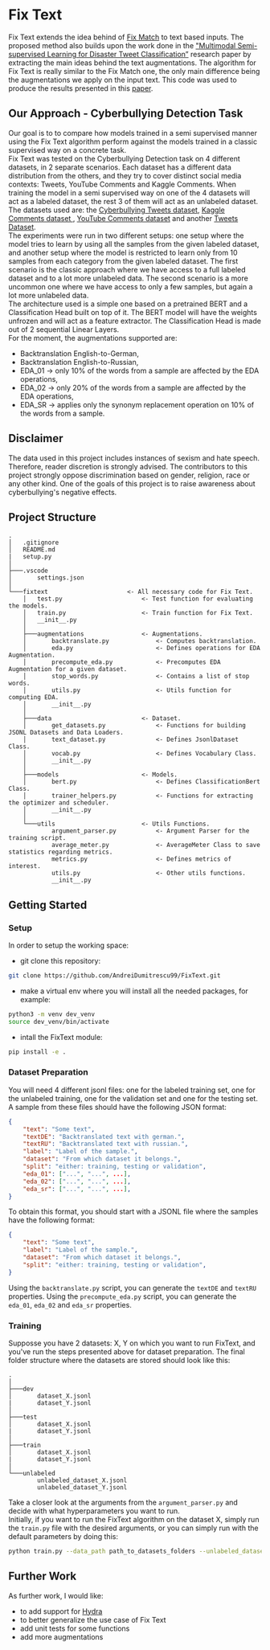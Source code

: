 # Fix Text
Fix Text extends the idea behind of [Fix Match](https://arxiv.org/ftp/arxiv/papers/2001/2001.07685.pdf) to text based inputs. The proposed method also builds upon the work done in the ["Multimodal Semi-supervised Learning for Disaster Tweet Classification”](https://aclanthology.org/2022.coling-1.239.pdf) research paper by extracting the main ideas behind the text augmentations. The algorithm for Fix Text is really similar to the Fix Match one, the only main difference being the augmentations we apply on the input text. This code was used to produce the results presented in this [paper](https://drive.google.com/file/d/1UxUAsKJvt7pgwdc7eqLMTxTx6SgjR2Or/view?usp=sharing).

## Our Approach - Cyberbullying Detection Task
Our goal is to to compare how models trained in a semi supervised manner using the Fix Text algorithm perform against the models trained in
a classic supervised way on a concrete task. <br>
Fix Text was tested on the Cyberbullying Detection task on 4 different datasets, in 2 separate scenarios. Each dataset has a different data distribution from the others, and they try to cover distinct social media contexts: Tweets, YouTube Comments and Kaggle Comments. When training the model in a semi supervised way on one of the 4 datasets will act as a labeled dataset, the rest 3 of them will act as an unlabeled dataset. The datasets used are: the [Cyberbullying Tweets dataset](https://people.cs.vt.edu/ctlu/Publication/2020/IEEE-BD-SOSNet-Wang.pdf), [Kaggle Comments dataset ](https://www.researchgate.net/publication/353392781_When_the_Timeline_Meets_the_Pipeline_A_Survey_on_Automated_Cyberbullying_Detection), [YouTube Comments dataset](https://www.researchgate.net/publication/353392781_When_the_Timeline_Meets_the_Pipeline_A_Survey_on_Automated_Cyberbullying_Detection) and another [Tweets Dataset](https://www.researchgate.net/publication/353392781_When_the_Timeline_Meets_the_Pipeline_A_Survey_on_Automated_Cyberbullying_Detection).  <br>
The experiments were run in two different setups: one setup where the model tries to learn by using all the samples from the given labeled dataset, and another setup where the model is restricted to learn only from 10 samples from each category from the given labeled dataset. The first scenario is the classic approach where we have access to a full labeled dataset and to a lot more unlabeled data. The second scenario is a more uncommon one where we have access to only a few samples, but again a lot more unlabeled data. <br>
The architecture used is a simple one based on a pretrained BERT and a Classification Head built on top of it. The BERT model will have the weights unfrozen and will act as a feature extractor. The Classification Head is made out of 2 sequential Linear Layers. <br>
For the moment, the augmentations supported are:
- Backtranslation English-to-German,
- Backtranslation English-to-Russian,
- EDA_01 -> only 10% of the words from a sample are affected by the EDA operations,
- EDA_02 -> only 20% of the words from a sample are affected by the EDA operations,
- EDA_SR -> applies only the synonym replacement operation on 10% of the words from a sample. 

## Disclaimer
The data used in this project includes instances of sexism and hate speech. Therefore, reader discretion is strongly advised. The contributors to this project strongly oppose discrimination based on gender, religion, race or any other kind. One of the goals of this project is to raise awareness about cyberbullying's negative effects.

## Project Structure
```
.
│   .gitignore
│   README.md
|   setup.py
│
├───.vscode
│       settings.json
│
└───fixtext                      <- All necessary code for Fix Text. 
    │   test.py                      <- Test function for evaluating the models.
    │   train.py                     <- Train function for Fix Text.
    │   __init__.py
    │
    ├───augmentations                <- Augmentations. 
    │       backtranslate.py             <- Computes backtranslation.
    │       eda.py                       <- Defines operations for EDA Augmentation.
    │       precompute_eda.py            <- Precomputes EDA Augmentation for a given dataset.    
    │       stop_words.py                <- Contains a list of stop words.
    │       utils.py                     <- Utils function for computing EDA.
    │       __init__.py
    │
    ├───data                         <- Dataset.
    │       get_datasets.py              <- Functions for building JSONL Datasets and Data Loaders.
    │       text_dataset.py              <- Defines JsonlDataset Class.
    │       vocab.py                     <- Defines Vocabulary Class.
    │       __init__.py
    │
    ├───models                       <- Models.
    │       bert.py                      <- Defines ClassificationBert Class.
    │       trainer_helpers.py           <- Functions for extracting the optimizer and scheduler.
    │       __init__.py
    │
    └───utils                        <- Utils Functions.
            argument_parser.py           <- Argument Parser for the training script.
            average_meter.py             <- AverageMeter Class to save statistics regarding metrics.
            metrics.py                   <- Defines metrics of interest.
            utils.py                     <- Other utils functions.
            __init__.py
```

## Getting Started
### Setup
In order to setup the working space:
- git clone this repository:
```bash
git clone https://github.com/AndreiDumitrescu99/FixText.git
```
- make a virtual env where you will install all the needed packages, for example:
```bash
python3 -m venv dev_venv
source dev_venv/bin/activate
```
- intall the FixText module:
```bash
pip install -e .
```

### Dataset Preparation
You will need 4 different jsonl files: one for the labeled training set, one for the unlabeled training, one for the validation set and one for the testing set.
A sample from these files should have the following JSON format:
```json
{
    "text": "Some text",
    "textDE": "Backtranslated text with german.",
    "textRU": "Backtranslated text with russian.",
    "label": "Label of the sample.",
    "dataset": "From which dataset it belongs.",
    "split": "either: training, testing or validation",
    "eda_01": ["...", "...", ...],
    "eda_02": ["...", "...", ...],
    "eda_sr": ["...", "...", ...],
}
```
To obtain this format, you should start with a JSONL file where the samples have the following format:
```json
{
    "text": "Some text",
    "label": "Label of the sample.",
    "dataset": "From which dataset it belongs.",
    "split": "either: training, testing or validation",
}
```
Using the `backtranslate.py` script, you can generate the `textDE` and `textRU` properties.
Using the `precompute_eda.py` script, you can generate the `eda_01`, `eda_02` and `eda_sr` properties. <br>

### Training
Supposse you have 2 datasets: X, Y on which you want to run FixText, and you've run the steps presented above for dataset preparation.
The final folder structure where the datasets are stored should look like this:
```
.
│
├───dev
│       dataset_X.jsonl
|       dataset_Y.jsonl
│
├───test
│       dataset_X.jsonl
|       dataset_Y.jsonl
│
├───train
│       dataset_X.jsonl
|       dataset_Y.jsonl
│
└───unlabeled
        unlabeled_dataset_X.jsonl
        unlabeled_dataset_Y.jsonl
```
Take a closer look at the arguments from the `argument_parser.py` and decide with what hyperparameters you want to run. <br>
Initially, if you want to run the FixText algorithm on the dataset X, simply run the `train.py` file with the desired arguments, or you can simply run with the default parameters by doing this:
```bash
python train.py --data_path path_to_datasets_folders --unlabeled_dataset unlabeled_dataset_X.jsonl --task dataset_X.jsonl --out path_to_output_folder
```

## Further Work
As further work, I would like:
- to add support for [Hydra](https://hydra.cc/docs/intro/)
- to better generalize the use case of Fix Text
- add unit tests for some functions
- add more augmentations
